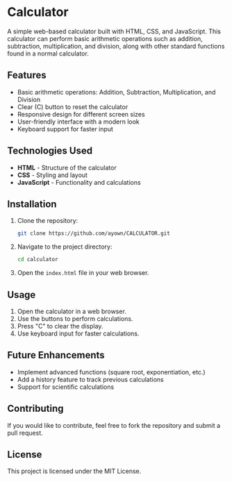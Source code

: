 # Calculator

A simple web-based calculator built with HTML, CSS, and JavaScript. This calculator can perform basic arithmetic operations such as addition, subtraction, multiplication, and division, along with other standard functions found in a normal calculator.

## Features

- Basic arithmetic operations: Addition, Subtraction, Multiplication, and Division
- Clear (C) button to reset the calculator
- Responsive design for different screen sizes
- User-friendly interface with a modern look
- Keyboard support for faster input

## Technologies Used

- **HTML** - Structure of the calculator
- **CSS** - Styling and layout
- **JavaScript** - Functionality and calculations

## Installation

1. Clone the repository:
   ```sh
   git clone https://github.com/ayown/CALCULATOR.git
   ```
2. Navigate to the project directory:
   ```sh
   cd calculator
   ```
3. Open the `index.html` file in your web browser.

## Usage

1. Open the calculator in a web browser.
2. Use the buttons to perform calculations.
3. Press "C" to clear the display.
4. Use keyboard input for faster calculations.

## Future Enhancements

- Implement advanced functions (square root, exponentiation, etc.)
- Add a history feature to track previous calculations
- Support for scientific calculations

## Contributing

If you would like to contribute, feel free to fork the repository and submit a pull request.

## License

This project is licensed under the MIT License.
